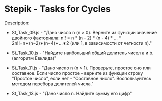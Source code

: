 # Stepik - Tasks for Cycles
Description:

- St_Task_09.js - 
"Дано число n (n > 0). Верните из функции значение двойного факториала: n!! = n * (n - 2) * (n - 4) * ... * 2n!!=n∗(n−2)∗(n−4)∗...∗2 (или 1, в зависимости от четности n)."

- St_Task_10.js - 
"Найдите наибольший общий делитель чисел a и b. (алгоритм Евклида)"

- St_Task_11.js - 
"Дано число n (n > 1). Проверьте, простое оно или составное. Если число простое - верните из функции строку "Простое число", если нет - "Составное число". Воспользуйтесь методом перебора делителей числа."

- St_Task_13.js - 
"Дано число n. Найдите сумму его цифр"
